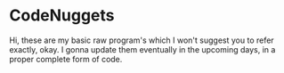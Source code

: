 # CodeNuggets

Hi, these are my basic raw program's which I won't suggest you to refer exactly, okay. I gonna update them eventually in the upcoming days, in a proper complete form of code.

